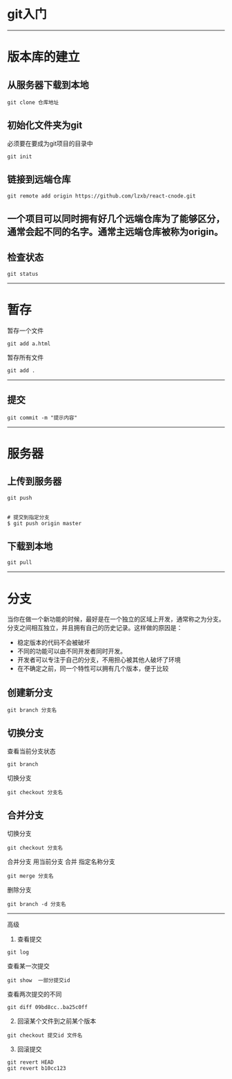 # git入门
------------------------
# 版本库的建立
## 从服务器下载到本地
```
git clone 仓库地址
```

## 初始化文件夹为git
必须要在要成为git项目的目录中
```
git init 
```
## 链接到远端仓库
```
git remote add origin https://github.com/lzxb/react-cnode.git
```
一个项目可以同时拥有好几个远端仓库为了能够区分，通常会起不同的名字。通常主远端仓库被称为origin。
------------------------------
## 检查状态
```
git status
```

-----------------------------
# 暂存
暂存一个文件
```
git add a.html
```
暂存所有文件
```
git add .
```
------------------------------
## 提交
```
git commit -m "提示内容"
```

-------------------------
# 服务器
## 上传到服务器
```
git push


# 提交到指定分支
$ git push origin master
```
## 下载到本地
```
git pull
```

-------------------------
# 分支
当你在做一个新功能的时候，最好是在一个独立的区域上开发，通常称之为分支。分支之间相互独立，并且拥有自己的历史记录。这样做的原因是：

- 稳定版本的代码不会被破坏
- 不同的功能可以由不同开发者同时开发。
- 开发者可以专注于自己的分支，不用担心被其他人破坏了环境
- 在不确定之前，同一个特性可以拥有几个版本，便于比较
## 创建新分支
```
git branch 分支名
``` 

## 切换分支
查看当前分支状态
```
git branch
```
切换分支
```
git checkout 分支名
```

## 合并分支
切换分支
```
git checkout 分支名
```
合并分支
用当前分支 合并 指定名称分支
```
git merge 分支名
```

删除分支
```
git branch -d 分支名
```


--------------------------
高级
1. 查看提交
```
git log
```
查看某一次提交
```
git show  一部分提交id
```

查看两次提交的不同
```
git diff 09bd8cc..ba25c0ff
```


2. 回滚某个文件到之前某个版本
```
git checkout 提交id 文件名
```

3. 回滚提交
```
git revert HEAD
git revert b10cc123
```


